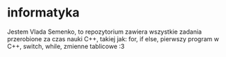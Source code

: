 # informatyka
Jestem Vlada Semenko, to repozytorium zawiera wszystkie zadania przerobione za czas nauki C++, takiej jak: for, if else, pierwszy program w C++, switch, while, zmienne tablicowe :3
